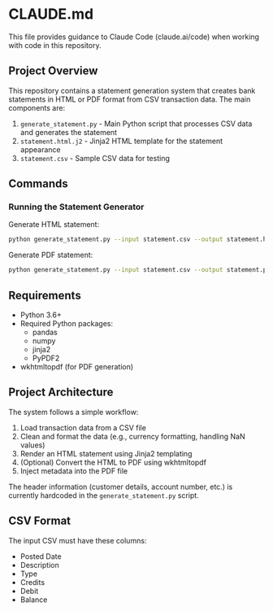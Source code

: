 # CLAUDE.md

This file provides guidance to Claude Code (claude.ai/code) when working with code in this repository.

## Project Overview

This repository contains a statement generation system that creates bank statements in HTML or PDF format from CSV transaction data. The main components are:

1. `generate_statement.py` - Main Python script that processes CSV data and generates the statement
2. `statement.html.j2` - Jinja2 HTML template for the statement appearance
3. `statement.csv` - Sample CSV data for testing

## Commands

### Running the Statement Generator

Generate HTML statement:
```bash
python generate_statement.py --input statement.csv --output statement.html
```

Generate PDF statement:
```bash
python generate_statement.py --input statement.csv --output statement.pdf
```

## Requirements

- Python 3.6+
- Required Python packages:
  - pandas
  - numpy
  - jinja2
  - PyPDF2
- wkhtmltopdf (for PDF generation)

## Project Architecture

The system follows a simple workflow:

1. Load transaction data from a CSV file
2. Clean and format the data (e.g., currency formatting, handling NaN values)
3. Render an HTML statement using Jinja2 templating
4. (Optional) Convert the HTML to PDF using wkhtmltopdf
5. Inject metadata into the PDF file

The header information (customer details, account number, etc.) is currently hardcoded in the `generate_statement.py` script.

## CSV Format

The input CSV must have these columns:
- Posted Date
- Description
- Type
- Credits
- Debit
- Balance